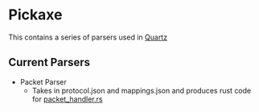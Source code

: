 # Pickaxe

This contains a series of parsers used in [Quartz](https://github.com/Rusty-Quartz/Quartz)


## Current Parsers
* Packet Parser
  * Takes in protocol.json and mappings.json and produces rust code for [packet_handler.rs](https://github.com/Rusty-Quartz/Quartz/blob/master/src/network/packet_handler.rs)

